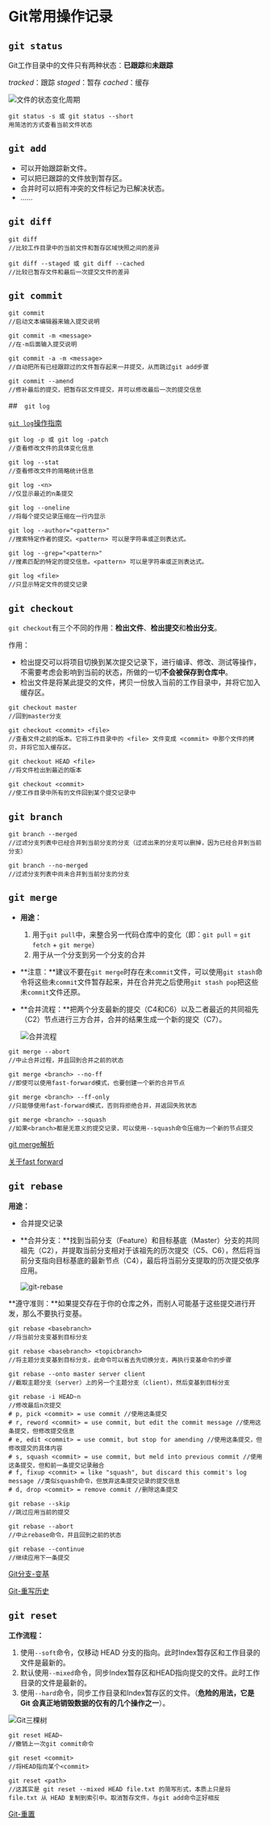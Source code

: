 # Git常用操作记录

## `git status`

Git工作目录中的文件只有两种状态：**已跟踪**和**未跟踪**

*tracked*：跟踪   *staged*：暂存  *cached*：缓存

![文件的状态变化周期](../images/lifecycle.png)

```
git status -s 或 git status --short
用简洁的方式查看当前文件状态
```

## `git add`

- 可以开始跟踪新文件。
- 可以把已跟踪的文件放到暂存区。
- 合并时可以把有冲突的文件标记为已解决状态。
- ......

## `git diff`

```
git diff
//比较工作目录中的当前文件和暂存区域快照之间的差异

git diff --staged 或 git diff --cached
//比较已暂存文件和最后一次提交文件的差异
```

## `git commit`

```
git commit
//启动文本编辑器来输入提交说明

git commit -m <message>
//在-m后面输入提交说明

git commit -a -m <message>
//自动把所有已经跟踪过的文件暂存起来一并提交，从而跳过git add步骤

git commit --amend
//修补最后的提交，把暂存区文件提交，并可以修改最后一次的提交信息
```

##　`git log`

[`git log`操作指南](https://git-scm.com/book/zh/v2/Git-%E5%9F%BA%E7%A1%80-%E6%9F%A5%E7%9C%8B%E6%8F%90%E4%BA%A4%E5%8E%86%E5%8F%B2)

```
git log -p 或 git log -patch
//查看修改文件的具体变化信息

git log --stat
//查看修改文件的简略统计信息

git log -<n>
//仅显示最近的n条提交

git log --oneline
//将每个提交记录压缩在一行内显示

git log --author="<pattern>"
//搜索特定作者的提交。<pattern> 可以是字符串或正则表达式。

git log --grep="<pattern>"
//搜素匹配的特定的提交信息。<pattern> 可以是字符串或正则表达式。

git log <file>
//只显示特定文件的提交记录
```

## `git checkout`

`git checkout`有三个不同的作用：**检出文件**、**检出提交**和**检出分支**。

作用：

- 检出提交可以将项目切换到某次提交记录下，进行编译、修改、测试等操作，不需要考虑会影响到当前的状态，所做的一切**不会被保存到仓库中**。
- 检出文件是将某此提交的文件，拷贝一份放入当前的工作目录中，并将它加入缓存区。

```
git checkout master
//回到master分支

git checkout <commit> <file>
//查看文件之前的版本。它将工作目录中的 <file> 文件变成 <commit> 中那个文件的拷贝，并将它加入缓存区。

git checkout HEAD <file>
//将文件检出到最近的版本

git checkout <commit>
//使工作目录中所有的文件回到某个提交记录中
```

## `git branch`

```
git branch --merged
//过滤分支列表中已经合并到当前分支的分支（过滤出来的分支可以删掉，因为已经合并到当前分支）

git branch --no-merged
//过滤分支列表中尚未合并到当前分支的分支
```

## `git merge`

- **用途：**

  1. 用于`git pull`中，来整合另一代码仓库中的变化（即：`git pull` = `git fetch` + `git merge`）
  2. 用于从一个分支到另一个分支的合并

- **注意：**建议不要在`git merge`时存在未`commit`文件，可以使用`git stash`命令将这些未`commit`文件暂存起来，并在合并完之后使用`git stash pop`把这些未`commit`文件还原。

- **合并流程：**把两个分支最新的提交（C4和C6）以及二者最近的共同祖先（C2）节点进行三方合并，合并的结果生成一个新的提交（C7）。

  ![合并流程](../images/git-merge.png)

```
git merge --abort
//中止合并过程，并且回到合并之前的状态

git merge <branch> --no-ff
//即使可以使用fast-forward模式，也要创建一个新的合并节点

git merge <branch> --ff-only
//只能够使用fast-forward模式，否则将拒绝合并，并返回失败状态

git merge <branch> --squash
//如果<branch>都是无意义的提交记录，可以使用--squash命令压缩为一个新的节点提交
```

[git merge解析](https://www.jianshu.com/p/58a166f24c81)

[关于fast forward](https://www.jianshu.com/p/b357df6794e3)

## `git rebase`

**用途：**

- 合并提交记录

- **合并分支：**找到当前分支（Feature）和目标基底（Master）分支的共同祖先（C2），并提取当前分支相对于该祖先的历次提交（C5、C6），然后将当前分支指向目标基底的最新节点（C4），最后将当前分支提取的历次提交依序应用。

  ![git-rebase](../images/git-rebase.png)

**遵守准则：**如果提交存在于你的仓库之外，而别人可能基于这些提交进行开发，那么不要执行变基。

```
git rebase <basebranch>
//将当前分支变基到目标分支

git rebase <basebranch> <topicbranch>
//将主题分支变基到目标分支，此命令可以省去先切换分支，再执行变基命令的步骤

git rebase --onto master server client
//截取主题分支（server）上的另一个主题分支（client），然后变基到目标分支

git rebase -i HEAD~n
//修改最后n次提交
# p, pick <commit> = use commit //使用这条提交
# r, reword <commit> = use commit, but edit the commit message //使用这条提交，但修改提交信息
# e, edit <commit> = use commit, but stop for amending //使用这条提交，但修改提交的具体内容
# s, squash <commit> = use commit, but meld into previous commit //使用这条提交，但和前一条提交记录融合
# f, fixup <commit> = like "squash", but discard this commit's log message //类似squash命令，但放弃这条提交记录的提交信息
# d, drop <commit> = remove commit //删除这条提交

git rebase --skip
//跳过应用当前的提交

git rebase --abort
//中止rebase命令，并且回到之前的状态

git rebase --continue
//继续应用下一条提交
```

[Git分支-变基](https://git-scm.com/book/zh/v2/Git-%E5%88%86%E6%94%AF-%E5%8F%98%E5%9F%BA)

[Git-重写历史](https://git-scm.com/book/zh/v2/Git-%E5%B7%A5%E5%85%B7-%E9%87%8D%E5%86%99%E5%8E%86%E5%8F%B2)

## `git reset`

**工作流程：**

1. 使用`--soft`命令，仅移动 HEAD 分支的指向。此时Index暂存区和工作目录的文件是最新的。
2. 默认使用`--mixed`命令，同步Index暂存区和HEAD指向提交的文件。此时工作目录的文件是最新的。
3. 使用`--hard`命令，同步工作目录和Index暂存区的文件。（**危险的用法，它是Git 会真正地销毁数据的仅有的几个操作之一**）。

![Git三棵树](../images/reset-workflow.png)

```
git reset HEAD~
//撤销上一次git commit命令

git reset <commit>
//将HEAD指向某个<commit>

git reset <path>
//这其实是 git reset --mixed HEAD file.txt 的简写形式，本质上只是将 file.txt 从 HEAD 复制到索引中。取消暂存文件，与git add命令正好相反
```

[Git-重置](https://git-scm.com/book/zh/v2/Git-%E5%B7%A5%E5%85%B7-%E9%87%8D%E7%BD%AE%E6%8F%AD%E5%AF%86)

